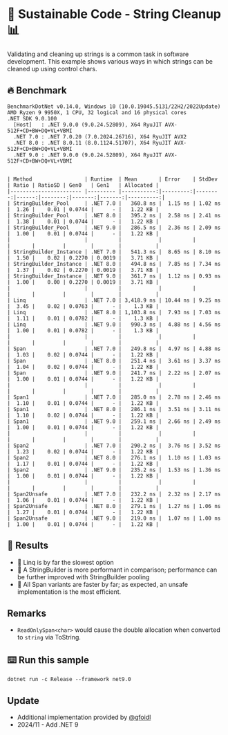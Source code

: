 # 🌳 Sustainable Code - String Cleanup 📊

Validating and cleaning up strings is a common task in software development. This example shows various ways in which strings can be cleaned up using control chars.

## 🔥 Benchmark

```shell
BenchmarkDotNet v0.14.0, Windows 10 (10.0.19045.5131/22H2/2022Update)
AMD Ryzen 9 9950X, 1 CPU, 32 logical and 16 physical cores
.NET SDK 9.0.100
  [Host]   : .NET 9.0.0 (9.0.24.52809), X64 RyuJIT AVX-512F+CD+BW+DQ+VL+VBMI
  .NET 7.0 : .NET 7.0.20 (7.0.2024.26716), X64 RyuJIT AVX2
  .NET 8.0 : .NET 8.0.11 (8.0.1124.51707), X64 RyuJIT AVX-512F+CD+BW+DQ+VL+VBMI
  .NET 9.0 : .NET 9.0.0 (9.0.24.52809), X64 RyuJIT AVX-512F+CD+BW+DQ+VL+VBMI


| Method                 | Runtime  | Mean       | Error    | StdDev  | Ratio | RatioSD | Gen0   | Gen1   | Allocated |
|----------------------- |--------- |-----------:|---------:|--------:|------:|--------:|-------:|-------:|----------:|
| StringBuilder_Pool     | .NET 7.0 |   360.8 ns |  1.15 ns | 1.02 ns |  1.26 |    0.01 | 0.0744 |      - |   1.22 KB |
| StringBuilder_Pool     | .NET 8.0 |   395.2 ns |  2.58 ns | 2.41 ns |  1.38 |    0.01 | 0.0744 |      - |   1.22 KB |
| StringBuilder_Pool     | .NET 9.0 |   286.5 ns |  2.36 ns | 2.09 ns |  1.00 |    0.01 | 0.0744 |      - |   1.22 KB |
|                        |          |            |          |         |       |         |        |        |           |
| StringBuilder_Instance | .NET 7.0 |   541.3 ns |  8.65 ns | 8.10 ns |  1.50 |    0.02 | 0.2270 | 0.0019 |   3.71 KB |
| StringBuilder_Instance | .NET 8.0 |   494.8 ns |  7.85 ns | 7.34 ns |  1.37 |    0.02 | 0.2270 | 0.0019 |   3.71 KB |
| StringBuilder_Instance | .NET 9.0 |   361.7 ns |  1.12 ns | 0.93 ns |  1.00 |    0.00 | 0.2270 | 0.0019 |   3.71 KB |
|                        |          |            |          |         |       |         |        |        |           |
| Linq                   | .NET 7.0 | 3,418.9 ns | 10.44 ns | 9.25 ns |  3.45 |    0.02 | 0.0763 |      - |    1.3 KB |
| Linq                   | .NET 8.0 | 1,103.8 ns |  7.93 ns | 7.03 ns |  1.11 |    0.01 | 0.0782 |      - |    1.3 KB |
| Linq                   | .NET 9.0 |   990.3 ns |  4.88 ns | 4.56 ns |  1.00 |    0.01 | 0.0782 |      - |    1.3 KB |
|                        |          |            |          |         |       |         |        |        |           |
| Span                   | .NET 7.0 |   249.8 ns |  4.97 ns | 4.88 ns |  1.03 |    0.02 | 0.0744 |      - |   1.22 KB |
| Span                   | .NET 8.0 |   251.4 ns |  3.61 ns | 3.37 ns |  1.04 |    0.02 | 0.0744 |      - |   1.22 KB |
| Span                   | .NET 9.0 |   241.7 ns |  2.22 ns | 2.07 ns |  1.00 |    0.01 | 0.0744 |      - |   1.22 KB |
|                        |          |            |          |         |       |         |        |        |           |
| Span1                  | .NET 7.0 |   285.0 ns |  2.78 ns | 2.46 ns |  1.10 |    0.01 | 0.0744 |      - |   1.22 KB |
| Span1                  | .NET 8.0 |   286.1 ns |  3.51 ns | 3.11 ns |  1.10 |    0.02 | 0.0744 |      - |   1.22 KB |
| Span1                  | .NET 9.0 |   259.1 ns |  2.66 ns | 2.49 ns |  1.00 |    0.01 | 0.0744 |      - |   1.22 KB |
|                        |          |            |          |         |       |         |        |        |           |
| Span2                  | .NET 7.0 |   290.2 ns |  3.76 ns | 3.52 ns |  1.23 |    0.02 | 0.0744 |      - |   1.22 KB |
| Span2                  | .NET 8.0 |   276.1 ns |  1.10 ns | 1.03 ns |  1.17 |    0.01 | 0.0744 |      - |   1.22 KB |
| Span2                  | .NET 9.0 |   235.2 ns |  1.53 ns | 1.36 ns |  1.00 |    0.01 | 0.0744 |      - |   1.22 KB |
|                        |          |            |          |         |       |         |        |        |           |
| Span2Unsafe            | .NET 7.0 |   232.2 ns |  2.32 ns | 2.17 ns |  1.06 |    0.01 | 0.0744 |      - |   1.22 KB |
| Span2Unsafe            | .NET 8.0 |   279.1 ns |  1.27 ns | 1.06 ns |  1.27 |    0.01 | 0.0744 |      - |   1.22 KB |
| Span2Unsafe            | .NET 9.0 |   219.0 ns |  1.07 ns | 1.00 ns |  1.00 |    0.01 | 0.0744 |      - |   1.22 KB |
```

## 🏁 Results

- 🚀 Linq is by far the slowest option
- 🚀 A StringBuilder is more performant in comparison; performance can be further improved with StringBuilder pooling
- 🚀 All Span variants are faster by far; as expected, an unsafe implementation is the most efficient.

## Remarks

- `ReadOnlySpan<char>` would cause the double allocation when converted to `string` via ToString.

## ⌨️ Run this sample

```shell
dotnet run -c Release --framework net9.0
```

## Update
- Additional implementation provided by [@gfoidl](https://gist.github.com/gfoidl)
- 2024/11 - Add .NET 9
